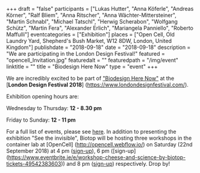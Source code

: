 +++
draft = "false"
participants = ["Lukas Hutter", "Anna Köferle", "Andreas Körner", "Ralf Bliem", "Anna Ritscher", "Anna Wächter-Mittersteiner", "Martin Schnabl", "Michael Tatschl", "Herwig Scherabon", "Wolfgang Schütz", "Martin Fera", "Alexander Erlich", "Mariangela Panniello", "Roberto Maffulli"]
eventcategories = ["Exhibition"]
places = ["Open Cell, Old Laundry Yard, Shepherd's Bush Market, W12 8DW, London, United Kingdom"]
publishdate = "2018-09-18"
date = "2018-09-18"
description = "We are participating in the London Design Festival!"
featured = "opencell_Invitation.jpg"
featuredalt = ""
featuredpath = "/img/event"
linktitle = ""
title = "Biodesign Here Now"
type = "event"
+++

We are incredibly excited to be part of ["Biodesign Here Now"](https://www.londondesignfestival.com/event/biodesign-here-now) at the [**London Design Festival 2018**] (https://www.londondesignfestival.com/).

Exhibition opening hours are:

Wednesday to Thursday: **12 - 8.30 pm**

Friday to Sunday: **12 - 11 pm**

For a full list of events, please see [here](http://biodesignherenow.webflow.io/services).
In addition to presenting the exhibition "See the invisible", Biotop will  be hosting three workshops in the container lab at [OpenCell] (http://opencell.webflow.io/) on Saturday (22nd September 2018) at 4 pm ([sign-up](https://www.eventbrite.ie/e/workshop-dna-extraction-from-fruit-tickets-49542525026)), 6 pm ([sign-up] (https://www.eventbrite.ie/e/workshop-cheese-and-science-by-biotop-tickets-49542383603)) and 8 pm ([sign-up](https://www.eventbrite.ie/e/workshop-dna-extraction-from-fruit-tickets-49542525026)) respectively. Drop by!
